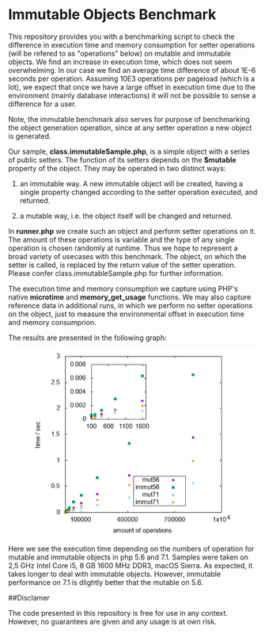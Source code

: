 # Immutable Objects Benchmark

This repository provides you with a benchmarking script to check
the difference in execution time and memory consumption for setter
operations (will be refered to as "operations" below) on mutable
and immutable objects. We find an increase in execution time,
which does not seem overwhelming. In our case we find an average
time difference of about 1E-6 seconds per operation.
Assuming 10E3 operations per pageload (which is a lot), we expect
that once we have a large offset in execution time due to the
environment (mainly database interactions) it will not be possible
to sense a difference for a user.

Note, the immutable benchmark also serves for purpose of benchmarking
the object generation operation, since at any setter operation a new
object is generated.

Our sample, **class.immutableSample.php**, is a simple object with a
series of public setters. The function of its setters depends on the
**$mutable** property of the object. They may be operated in two
distinct ways:

1. an immutable way. A new immutable object will be created, having a
single property changed according to the setter operation executed,
and returned.

2. a mutable way, i.e. the object itself will be changed and returned.

In **runner.php** we create such an object and perform setter operations
on it. The amount of these operations is variable and the type of any
single operation is chosen randomly at runtime. Thus we hope to represent
a broad variety of usecases with this benchmark. The object, on which
the setter is called, is replaced by the return value of the setter
operation. Please confer class.immutableSample.php for further
information. 

The execution time and memory consumption we capture using PHP's native
**microtime** and **memory_get_usage** functions. We may also capture
reference data in additional runs, in which we perform no setter
operations on the object, just to measure the environmental offset in
execution time and memory consumprion.

The results are presented in the following graph:

![graph of temporal performance](result_t.png "graph of temporal performance")

Here we see the execution time depending on the numbers of operation for
mutable and immutable objects in php 5.6 and 7.1. Samples were taken on
2,5 GHz Intel Core i5, 8 GB 1600 MHz DDR3, macOS Sierra. As expected, it
takes longer to deal with immutable objects. However, immutable performance
on 7.1 is dlightly better that the mutable on 5.6.

##Disclamer

The code presented in this repository is free for use in any context.
However, no guarantees are given and any usage is at own risk.
